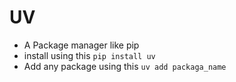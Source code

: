 # UV
* A Package manager like pip
* install using this ``` pip install uv ```
* Add any package using this ``` uv add packaga_name ```
